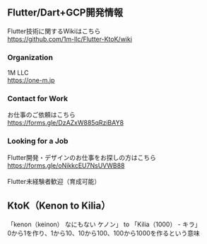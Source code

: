 ## Flutter/Dart+GCP開発情報

Flutter技術に関するWikiはこちら<br>
https://github.com/1m-llc/Flutter-KtoK/wiki

### Organization

1M LLC<br>
https://one-m.jp

### Contact for Work

お仕事のご依頼はこちら<br>
https://forms.gle/DzAZxW885qRziBAY8<br>

### Looking for a Job

Flutter開発・デザインのお仕事をお探しの方はこちら<br>
https://forms.gle/oNikkcEU7NsUVWB88<br>
<br>
Flutter未経験者歓迎（育成可能）<br>

## KtoK（Kenon to Kilia）

「kenon（keinon） なにもない ケノン」 to 「Kilia（1000） - キラ」<br>
0から1を作り、1から10、10から100、100から1000を作るという意味<br>


